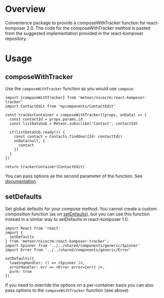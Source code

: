# Overview

Convenience package to provide a composeWithTracker function for react-komposer 2.0.
The code for the composeWithTracker method is pasted from the suggested implementation
provided in the react-komposer repository.

# Usage

## composeWithTracker

Use the `composeWithTracker` function as you would use `compose`

```
import {composeWithTracker} from 'meteor/nicocrm:react-komposer-tracker'
import ContactEdit from 'mycomponents/ContactEdit'

const trackerContainer = composeWithTracker((props, onData) => {
  const contactId = props.params.id
  const listDataSub = Meteor.subscribe('Contact', contactId)

  if(listDataSub.ready()) {
    const contact = Contacts.findOne({Id: contactId})
    onData(null, {
      contact
    })
  }
})

return trackerContainer(ContactEdit)
```

You can pass options as the second parameter of the function.  See
[documentation](https://github.com/arunoda/react-komposer).

## setDefaults

Set global defaults for your compose method.  You cannot create a custom composition
function (as on [setDefaults](https://github.com/arunoda/react-komposer#set-defaults)),
but you can use this function instead in a similar way to setDefaults in react-komposer 1.0.

```
import React from 'react'
import {
  setDefaults
} from 'meteor/nicocrm:react-komposer-tracker';
import Spinner from '../../shared/components/generic/Spinner'
import Error from '../../shared/components/generic/Error'

setDefaults({
  loadingHandler: () => <Spinner />,
  errorHandler: err => <Error error={err} />,
  pure: true
})
```

If you need to override the options on a per-container basis you can also pass
options to the `composeWithTracker` function (see above)

